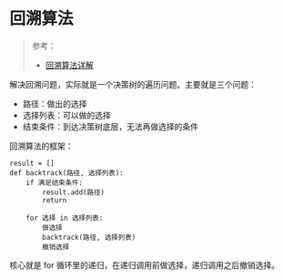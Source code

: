 # 回溯算法

> 参考：
>
> - [回溯算法详解](https://labuladong.gitbook.io/algo/suan-fa-si-wei-xi-lie/hui-su-suan-fa-xiang-jie-xiu-ding-ban)

解决回溯问题，实际就是一个决策树的遍历问题。主要就是三个问题：

- 路径：做出的选择
- 选择列表：可以做的选择
- 结束条件：到达决策树底层，无法再做选择的条件

回溯算法的框架：

```
result = []
def backtrack(路径, 选择列表):
    if 满足结束条件:
        result.add(路径)
        return

    for 选择 in 选择列表:
        做选择
        backtrack(路径, 选择列表)
        撤销选择
```

核心就是 for 循环里的递归，在递归调用前做选择，递归调用之后撤销选择。